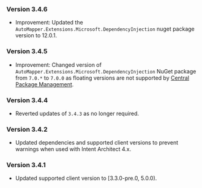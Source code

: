 ### Version 3.4.6

- Improvement: Updated the `AutoMapper.Extensions.Microsoft.DependencyInjection` nuget package version to 12.0.1.

### Version 3.4.5

- Improvement: Changed version of `AutoMapper.Extensions.Microsoft.DependencyInjection` NuGet package from `7.0.*` to `7.0.0` as floating versions are not supported by [Central Package Management](https://learn.microsoft.com/nuget/consume-packages/central-package-management).

### Version 3.4.4

- Reverted updates of `3.4.3` as no longer required.

### Version 3.4.2

- Updated dependencies and supported client versions to prevent warnings when used with Intent Architect 4.x.

### Version 3.4.1

- Updated supported client version to [3.3.0-pre.0, 5.0.0).
